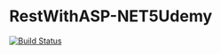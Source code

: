 # RestWithASP-NET5Udemy

[![Build Status](https://app.travis-ci.com/joaootv/RestWithASP-NET5Udemy.svg?token=GocTsNUEqx8wNUwqbd2v&branch=master)](https://app.travis-ci.com/joaootv/RestWithASP-NET5Udemy)